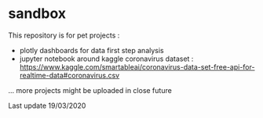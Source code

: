 # sandbox

This repository is for pet projects :
  - plotly dashboards for data first step analysis
  - jupyter notebook around kaggle coronavirus dataset : https://www.kaggle.com/smartableai/coronavirus-data-set-free-api-for-realtime-data#coronavirus.csv
  
... more projects might be uploaded in close future

Last update 19/03/2020

